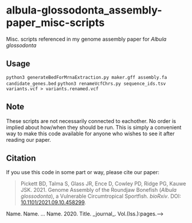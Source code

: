 # albula-glossodonta_assembly-paper_misc-scripts
Misc. scripts referenced in my genome assembly paper for _Albula glossodonta_

## Usage
`python3 generateBedForMrnaExtraction.py maker.gff assembly.fa candidate_genes.bed`
`python3 renameVcfChrs.py sequence_ids.tsv variants.vcf > variants.renamed.vcf`

## Note
These scripts are not necessarily connected to eachother. No order is implied about how/when they should be run. This is simply a convenient way to make this code available for anyone who wishes to see it after reading our paper.

## Citation
If you use this code in some part or way, please cite our paper:
>Pickett BD, Talma S, Glass JR, Ence D, Cowley PD, Ridge PG, Kauwe JSK. 2021. Genome Assembly of the Roundjaw Bonefish (_Albula glossodonta_), a Vulnerable Circumtropical Sportfish. _bioRxiv_. DOI: [10.1101/2021.09.10.458299](https://doi.org/10.1101/2021.09.10.458299).
<!-->Name. Name. ... Name. 2020. Title. _journal_. Vol.(Iss.):pages.-->
